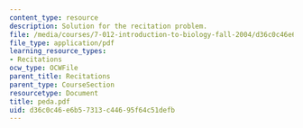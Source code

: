 ```yaml
---
content_type: resource
description: Solution for the recitation problem.
file: /media/courses/7-012-introduction-to-biology-fall-2004/d36c0c46e6b57313c44695f64c51defb_peda.pdf
file_type: application/pdf
learning_resource_types:
- Recitations
ocw_type: OCWFile
parent_title: Recitations
parent_type: CourseSection
resourcetype: Document
title: peda.pdf
uid: d36c0c46-e6b5-7313-c446-95f64c51defb
---
```

